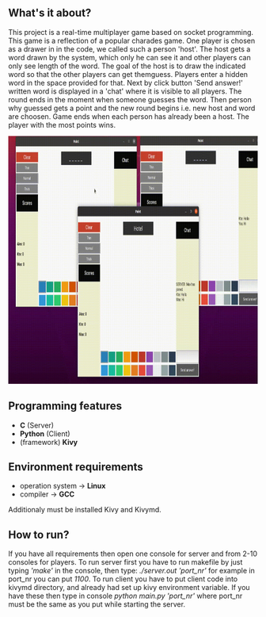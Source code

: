 ## What's it about?
This project is a real-time multiplayer game based on socket programming. This game is a reflection of a popular charades game. 
One player is chosen as a drawer in in the code, we called such a person 'host'. 
The host gets a word drawn by the system, which only he can see it and other players can only see length of the word.
The goal of the host is to draw the indicated word so that the other players can get themguess. 
Players enter a hidden word in the space provided for that. 
Next by click button 'Send answer!' written word is displayed in a 'chat' where it is visible to all players. 
The round ends in the moment when someone guesses the word. Then person why guessed gets a point and the new round begins i.e. new host and word are choosen. 
Game ends when each person has already been a host. The player with the most points wins.

<p align="center">
  <img src="https://github.com/Mieszko46/DevPortfolio/blob/main/Charades/gallery/charades_sample.gif" width="860" height="500">
</p>

## Programming features
- **C** (Server)
- **Python** (Client)
- (framework) **Kivy**

## Environment requirements
- operation system -> **Linux**
- compiler -> **GCC**

Additionaly must be installed Kivy and Kivymd.

## How to run?
If you have all requirements then open one console for server and from 2-10 consoles for players.
To run server first you have to run makefile by just typing *'make'* in the console, then type: *./server.out 'port_nr'* for example in port_nr you can put *1100*.
To run client you have to put client code into kivymd directory, and already had set up kivy environment variable. If you have these then type in console *python main.py 'port_nr'* where port_nr must be the same as you put while starting the server.

